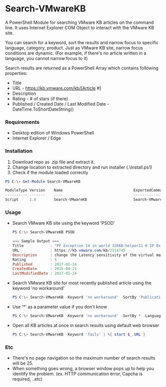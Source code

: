 # Search-VMwareKB

A PowerShell Module for searching VMware KB articles on the command line.
It uses Internet Explorer COM Object to interact with the VMware KB site.


You can search for a keyword, sort the results and narrow focus to specific language, category, product.
Just as VMware KB site, narrow focus conditions are dynamic.
(For example, if there's no article written in a language, you cannot narrow focus to it)

Search results are returned as a PowerShell Array which contains following properties:

- Title
- URL - https://kb.vmware.com/kb/[Article #]
- Description
- Rating - # of stars (if there)
- Published / Created Date / Last Modified Date - DateTime.ToShortDateString()




### Requirements

- Desktop edition of Windows PowerShell
- Internet Explorer / Edge




### Installation

1. Download repo as .zip file and extract it.
2. Change location to extracted directory and run installer (.\Install.ps1)
3. Check if the module loaded correctly

```powershell
PS C:\> Get-Module Search-VMwareKB

ModuleType Version    Name                                ExportedCommands
---------- -------    ----                                ----------------
Script     1.0        Search-VMwareKB                     Search-VMwareKB
```



### Usage

- Search VMware KB site using the keyword 'PSOD'

  ```powershell
  PS C:\> Search-VMwareKB PSOD

  === Sample Output ===
  Title            : "PF Exception 14 in world 32868:helper11-0 IP 0x418008f10260" PSOD in ESXi 5.x or 6.0.x host (2114745)
  URL              : https://kb.vmware.com/kb/2114745
  Description      : change the Latency sensitivity of the virtual machine to normal to prevent any further occurrence of the PSOD. Note: The host failing with PSOD has the virtual machine configured for High Latency sensitivity. To change...
  Rating           : 5
  Published        : 2017-01-24
  CreatedDate      : 2015-04-21
  LastModifiedDate : 2017-01-24
  ```


- Search VMware KB site for most recently published article using the keyword 'no workaround' 

  ```powershell
  PS C:\> Search-VMwareKB -Keyword 'no workaround' -SortBy 'Publication Date'
  ```


- Use '*' as a parameter value if you don't know

  ```powershell
  PS C:\> Search-VMwareKB -Keyword 'no workaround' -SortBy * -Language * -Category * -Product *
  ```

- Open all KB articles at once in search results using default web browser

  ```powershell
  PS C:\> Search-VMwareKB -Keyword 'fails' | %{ start $_.URL }
  ```




### Etc

- There's no page navigation so the maximum number of search results will be 25.
- When something goes wrong, a browser window pops up to help you identify the problem.
  (ex. HTTP communication error, Capcha is required, ..etc)
